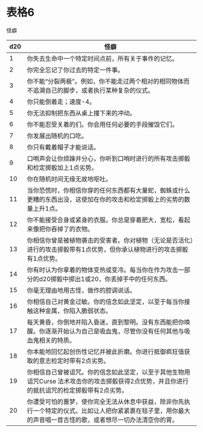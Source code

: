 # 表格6

怪癖

<table>
<thead>
<tr class="header">
<th>d20</th>
<th>怪癖</th>
</tr>
</thead>
<tbody>
<tr class="odd">
<td>1</td>
<td>你失去生命中一个特定时间点前，所有关于事件的记忆。</td>
</tr>
<tr class="even">
<td>2</td>
<td>你完全忘记了你过去的特定一件事。</td>
</tr>
<tr class="odd">
<td>3</td>
<td>你不能“分裂两极”。例如，你不能走过两个相对的相同物体而不追溯自己的脚步，或者执行某种复杂的仪式。</td>
</tr>
<tr class="even">
<td>4</td>
<td>你只能倒着走；速度-4。</td>
</tr>
<tr class="odd">
<td>5</td>
<td>你无法抑制把东西从桌上撞下来的冲动。</td>
</tr>
<tr class="even">
<td>6</td>
<td>你不能忍受关着的们。你会用任何必要的手段摧毁它们。</td>
</tr>
<tr class="odd">
<td>7</td>
<td>你发展出随机的口吃。</td>
</tr>
<tr class="even">
<td>8</td>
<td>你只有戴着帽子才能说话。</td>
</tr>
<tr class="odd">
<td>9</td>
<td>口哨声会让你烦躁并分心，你听到口哨时进行的所有攻击掷骰和检定掷骰加上1点劣势。</td>
</tr>
<tr class="even">
<td>10</td>
<td>你在随机时间无缘无故地呕吐。</td>
</tr>
<tr class="odd">
<td>11</td>
<td>当你恐慌时，你相信你穿的任何东西都有大量蛇，蜘蛛或什么更糟的东西出没，这使加在你的攻击和检定掷骰上的劣势的数量上升1点。</td>
</tr>
<tr class="even">
<td>12</td>
<td>你不能接受合身或紧身的衣服。你总是穿着肥大，宽松，看起来像把你吞掉了的衣物。</td>
</tr>
<tr class="odd">
<td>13</td>
<td>你相信你曾是被植物袭击的受害者。你对植物（无论是否活化）进行的攻击掷骰带有1点优势，但你承认植物进行的攻击掷骰有1点优势。</td>
</tr>
<tr class="even">
<td>14</td>
<td>你有时认为你拿着的物体变热或变冷。每当你在作为攻击一部分的d20掷骰中掷出1或20，你丢掉手中的任何东西。</td>
</tr>
<tr class="odd">
<td>15</td>
<td>你毫无理由地用古怪，做作的腔调说话。</td>
</tr>
<tr class="even">
<td>16</td>
<td>你相信自己对黄金过敏。你的信念如此坚定，以至于每当你接触这种金属，你陷入脆弱状态。</td>
</tr>
<tr class="odd">
<td>17</td>
<td>每天黄昏，你倒地并陷入昏迷，直到黎明。没有东西能把你唤醒。你逐渐开始认为自己是吸血鬼，尽管你没有任何其他与吸血鬼相关的特质。</td>
</tr>
<tr class="even">
<td>18</td>
<td>你本能地回忆起创伤性记忆并被此折磨。你进行抵御疯狂值获取的意志检定时带有2点劣势。</td>
</tr>
<tr class="odd">
<td>19</td>
<td>你相信自己曾被诅咒。你的信念如此坚定，以至于其他生物用诅咒Curse
法术攻击你的攻击掷骰获得2点优势，并且你进行的抵抗诅咒的检定掷骰带有2点劣势。</td>
</tr>
<tr class="even">
<td>20</td>
<td>你遭受可怕的噩梦，使你完全无法从休息中获益，除非你先执行一个特定的仪式。比如让人把你紧紧裹在毯子里，用你最大的声音唱一首古怪的歌，或者想尽一切办法清空你的胃。</td>
</tr>
</tbody>
</table>
